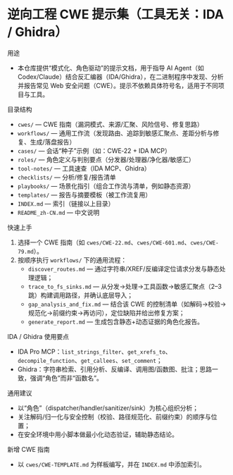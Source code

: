 # 逆向工程 CWE 提示集（工具无关：IDA / Ghidra）

用途
- 本仓库提供“模式化、角色驱动”的提示文档，用于指导 AI Agent（如 Codex/Claude）结合反汇编器（IDA/Ghidra），在二进制程序中发现、分析并报告常见 Web 安全问题（CWE）。提示不依赖具体符号名，适用于不同项目与工具。

目录结构
- `cwes/` — CWE 指南（漏洞模式、来源/汇聚、风险信号、修复思路）
- `workflows/` — 通用工作流（发现路由、追踪到敏感汇聚点、差距分析与修复、生成/落盘报告）
- `cases/` — 会话“种子”示例（如：CWE‑22 + IDA MCP）
- `roles/` — 角色定义与判别要点（分发器/处理器/净化器/敏感汇）
- `tool-notes/` — 工具速查（IDA MCP、Ghidra）
- `checklists/` — 分析/修复/报告清单
- `playbooks/` — 场景化指引（组合工作流与清单，例如静态资源）
- `templates/` — 报告与摘要模板（被工作流复用）
- `INDEX.md` — 索引（链接以上目录）
- `README_zh-CN.md` — 中文说明

快速上手
1) 选择一个 CWE 指南（如 `cwes/CWE-22.md`、`cwes/CWE-601.md`、`cwes/CWE-79.md`）。
2) 按顺序执行 `workflows/` 下的通用流程：
   - `discover_routes.md` — 通过字符串/XREF/反编译定位请求分发与静态处理逻辑；
   - `trace_to_fs_sinks.md` — 从分发→处理→工具函数→敏感汇聚点（2–3 跳）构建调用路径，并确认底层导入；
   - `gap_analysis_and_fix.md` — 结合该 CWE 的控制清单（如解码→校验→规范化→前缀约束→再访问），定位缺陷并给出修复方案；
   - `generate_report.md` — 生成包含静态+动态证据的角色化报告。

IDA / Ghidra 使用要点
- IDA Pro MCP：`list_strings_filter`、`get_xrefs_to`、`decompile_function`、`get_callees`、`set_comment`；
- Ghidra：字符串检索、引用分析、反编译、调用图/函数图、批注；思路一致，强调“角色”而非“函数名”。

通用建议
- 以“角色”（dispatcher/handler/sanitizer/sink）为核心组织分析；
- 关注解码/归一化与安全控制（校验、路径规范化、前缀约束）的顺序与位置；
- 在安全环境中用小脚本做最小化动态验证，辅助静态结论。

新增 CWE 指南
- 以 `cwes/CWE-TEMPLATE.md` 为样板编写，并在 `INDEX.md` 中添加索引。
